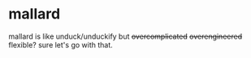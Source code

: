 # mallard

mallard is like unduck/unduckify but ~~overcomplicated~~ ~~overengineered~~ flexible? sure let's go with that.